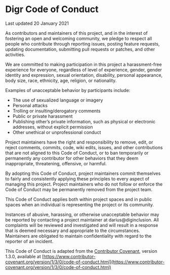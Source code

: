 
# Digr Code of Conduct
Last updated 20 January 2021

As contributors and maintainers of this project, and in the interest of fostering an open and welcoming community, we pledge to respect all people who contribute through reporting issues, posting feature requests, updating documentation, submitting pull requests or patches, and other activities.

We are committed to making participation in this project a harassment-free experience for everyone, regardless of level of experience, gender, gender identity and expression, sexual orientation, disability, personal appearance, body size, race, ethnicity, age, religion, or nationality.

Examples of unacceptable behavior by participants include:

-   The use of sexualized language or imagery
-   Personal attacks
-   Trolling or insulting/derogatory comments
-   Public or private harassment
-   Publishing other’s private information, such as physical or electronic addresses, without explicit permission
-   Other unethical or unprofessional conduct

Project maintainers have the right and responsibility to remove, edit, or reject comments, commits, code, wiki edits, issues, and other contributions that are not aligned to this Code of Conduct, or to ban temporarily or permanently any contributor for other behaviors that they deem inappropriate, threatening, offensive, or harmful.

By adopting this Code of Conduct, project maintainers commit themselves to fairly and consistently applying these principles to every aspect of managing this project. Project maintainers who do not follow or enforce the Code of Conduct may be permanently removed from the project team.

This Code of Conduct applies both within project spaces and in public spaces when an individual is representing the project or its community.

Instances of abusive, harassing, or otherwise unacceptable behavior may be reported by contacting a project maintainer at darius@diginclusion. All complaints will be reviewed and investigated and will result in a response that is deemed necessary and appropriate to the circumstances. Maintainers are obligated to maintain confidentiality with regard to the reporter of an incident.

This Code of Conduct is adapted from the [Contributor Covenant](https://www.contributor-covenant.org/), version 1.3.0, available at [https://www.contributor-covenant.org/version/1/3/0/code-of-conduct.html](https://www.contributor-covenant.org/version/1/3/0/code-of-conduct.html)
